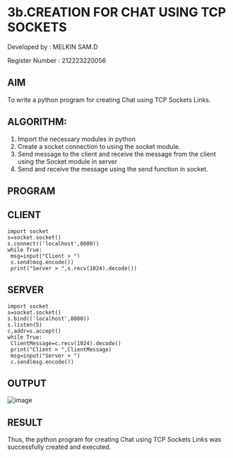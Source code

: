 # 3b.CREATION FOR CHAT USING TCP SOCKETS
Developed by : MELKIN SAM.D

Register Number : 212223220056

## AIM
To write a python program for creating Chat using TCP Sockets Links.
## ALGORITHM:
1. Import the necessary modules in python
2. Create a socket connection to using the socket module.
3. Send message to the client and receive the message from the client using the Socket module in
 server
4. Send and receive the message using the send function in socket.
## PROGRAM
## CLIENT
```
import socket
s=socket.socket()
s.connect(('localhost',8000))
while True:
 msg=input("Client > ")
 s.send(msg.encode())
 print("Server > ",s.recv(1024).decode())
```
## SERVER
```
import socket
s=socket.socket()
s.bind(('localhost',8000))
s.listen(5)
c,addr=s.accept()
while True:
 ClientMessage=c.recv(1024).decode()
 print("Client > ",ClientMessage)
 msg=input("Server > ")
 c.send(msg.encode())
```
## OUTPUT
![image](https://github.com/melkingithub/3b_CHAT_USING_TCP_SOCKETS/assets/151421291/45ba0e7c-9859-42f3-a1a6-8713703cb90a)

## RESULT
Thus, the python program for creating Chat using TCP Sockets Links was successfully 
created and executed.
